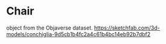 # Chair

object from the Objaverse dataset.
https://sketchfab.com/3d-models/conchiglia-9d5cb1b4fc2a4c61b4bc14eb92b7dbf2